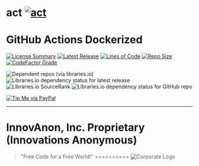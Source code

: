 # act [![act](https://github.com/InnovAnon-Inc/act/actions/workflows/pkgrel.yml/badge.svg)](https://github.com/InnovAnon-Inc/act/actions/workflows/pkgrel.yml)
GitHub Actions Dockerized
==========

[![License Summary](https://img.shields.io/github/license/InnovAnon-Inc/act?color=%23FF1100&label=Free%20Code%20for%20a%20Free%20World%21&logo=InnovAnon%2C%20Inc.&logoColor=%23FF1133&style=plastic)](https://tldrlegal.com/license/unlicense#summary)
[![Latest Release](https://img.shields.io/github/commits-since/InnovAnon-Inc/act/latest?color=%23FF1100&include_prereleases&logo=InnovAnon%2C%20Inc.&logoColor=%23FF1133&style=plastic)](https://github.com/InnovAnon-Inc/act/releases/latest)
[![Lines of Code](https://tokei.rs/b1/github/InnovAnon-Inc/act?category=code&color=FF1100&logo=InnovAnon-Inc&logoColor=FF1133&style=plastic)](https://github.com/InnovAnon-Inc/act)
[![Repo Size](https://img.shields.io/github/repo-size/InnovAnon-Inc/act?color=%23FF1100&logo=InnovAnon%2C%20Inc.&logoColor=%23FF1133&style=plastic)](https://github.com/InnovAnon-Inc/act)
[![CodeFactor Grade](https://img.shields.io/codefactor/grade/github/InnovAnon-Inc/act?color=FF1100&logo=InnovAnon-Inc&logoColor=FF1133&style=plastic)](https://www.codefactor.io/repository/github/InnovAnon-Inc/act)

![Dependent repos (via libraries.io)](https://img.shields.io/librariesio/dependent-repos/pypi/act?color=FF1100&style=plastic)
![Libraries.io dependency status for latest release](https://img.shields.io/librariesio/release/pypi/act?color=FF1100&style=plastic)
![Libraries.io SourceRank](https://img.shields.io/librariesio/sourcerank/pypi/act?style=plastic)
![Libraries.io dependency status for GitHub repo](https://img.shields.io/librariesio/github/InnovAnon-Inc/act?color=FF1100&logoColor=FF1133&style=plastic)

[![Tip Me via PayPal](https://img.shields.io/badge/paypal-donate-FF1100.svg?logo=paypal&logoColor=FF1133&style=plastic)](https://www.paypal.me/InnovAnon)

----------

# InnovAnon, Inc. Proprietary (Innovations Anonymous)
> "Free Code for a Free World!"
==========
![Corporate Logo](https://innovanon-inc.github.io/assets/images/logo.gif)

